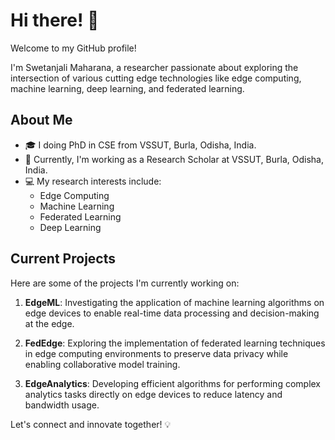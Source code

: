 # Hi there! 👋

Welcome to my GitHub profile!

I'm Swetanjali Maharana, a researcher passionate about exploring the intersection of various cutting edge technologies like edge computing, machine learning, deep learning, and federated learning. 

## About Me

- 🎓 I doing PhD in CSE from VSSUT, Burla, Odisha, India.
- 💼 Currently, I'm working as a Research Scholar at VSSUT, Burla, Odisha, India.
- 💻 My research interests include:
  - Edge Computing
  - Machine Learning
  - Federated Learning
  - Deep Learning

## Current Projects

Here are some of the projects I'm currently working on:

1. **EdgeML**: Investigating the application of machine learning algorithms on edge devices to enable real-time data processing and decision-making at the edge.

2. **FedEdge**: Exploring the implementation of federated learning techniques in edge computing environments to preserve data privacy while enabling collaborative model training.

3. **EdgeAnalytics**: Developing efficient algorithms for performing complex analytics tasks directly on edge devices to reduce latency and bandwidth usage.

Let's connect and innovate together! 💡
